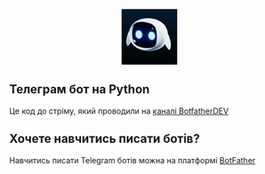 <div style="text-align: center;">
    <img src="bot-1.jpg" alt="img" width="100" height="100">
</div>

## Телеграм бот на Python
Це код до стріму, який проводили на [каналі BotfatherDEV](https://www.youtube.com/watch?v=M8mdtSauOJA)

## Хочете навчитись писати ботів?
Навчитись писати Telegram ботів можна на платформі [BotFather](botfather.dev/?utm_source=github&utm_medium=stream_repository)